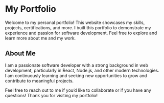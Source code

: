 # My Portfolio

Welcome to my personal portfolio! This website showcases my skills, projects, certifications, and more. I built this portfolio to demonstrate my experience and passion for software development. Feel free to explore and learn more about me and my work.

## About Me

I am a passionate software developer with a strong background in web development, particularly in React, Node.js, and other modern technologies. I am continuously learning and seeking new opportunities to grow and contribute to meaningful projects.

Feel free to reach out to me if you’d like to collaborate or if you have any questions!
Thank you for visiting my portfolio!
